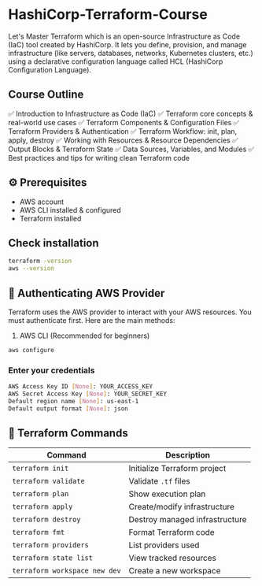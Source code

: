 # HashiCorp-Terraform-Course

Let's Master Terraform which is an open-source Infrastructure as Code (IaC) tool created by HashiCorp. It lets you define, provision, and manage infrastructure (like servers, databases, networks, Kubernetes clusters, etc.) using a declarative configuration language called HCL (HashiCorp Configuration Language).

## Course Outline

✅ Introduction to Infrastructure as Code (IaC)
✅ Terraform core concepts & real-world use cases
✅ Terraform Components & Configuration Files
✅ Terraform Providers & Authentication
✅ Terraform Workflow: init, plan, apply, destroy
✅ Working with Resources & Resource Dependencies
✅ Output Blocks & Terraform State
✅ Data Sources, Variables, and Modules
✅ Best practices and tips for writing clean Terraform code

## ⚙️ Prerequisites

- AWS account
- AWS CLI installed & configured
- Terraform installed

## Check installation

```bash
terraform -version
aws --version
```

## 🔑 Authenticating AWS Provider

Terraform uses the AWS provider to interact with your AWS resources.
You must authenticate first. Here are the main methods:

1. AWS CLI (Recommended for beginners)

```bash
aws configure
```

### Enter your credentials

```bash
AWS Access Key ID [None]: YOUR_ACCESS_KEY  
AWS Secret Access Key [None]: YOUR_SECRET_KEY  
Default region name [None]: us-east-1  
Default output format [None]: json
```

## 🚀 Terraform Commands

| Command                      | Description                     |
|------------------------------|---------------------------------|
| `terraform init`             | Initialize Terraform project    |
| `terraform validate`         | Validate `.tf` files            |
| `terraform plan`             | Show execution plan             |
| `terraform apply`            | Create/modify infrastructure    |
| `terraform destroy`          | Destroy managed infrastructure  |
| `terraform fmt`              | Format Terraform code           |
| `terraform providers`        | List providers used             |
| `terraform state list`       | View tracked resources          |
| `terraform workspace new dev`| Create a new workspace          |

